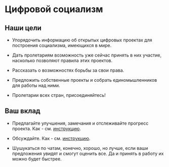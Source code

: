 # Цифровой социализм

## Наши цели
* Упорядочить информацию об открытых цифровых проектах для построения социализма, имеющихся в мире.

* Дать пролетариям возможность уже сейчас принять в них участие, насколько позволяют правила этих проектов.

* Рассказать о возможностях борьбы за свои права.

* Предложить собственные проекты и собрать единомышленников для работы над ними.

* Пролетарии всех стран, присоединяйтесь!

## Ваш вклад
* Предлагайте улучшения, замечания и отслеживайте прогресс проекта. Как - см. [инструкцию](./issues_guide).

* Обсуждайте. Как - см. [инструкцию](./discussions_guide).

* Шушукаться по чатам, конечно, хорошо, но лучше, если ваши предложения увидят и смогут оценить все. Да и принять в работу их можно будет быстрее.